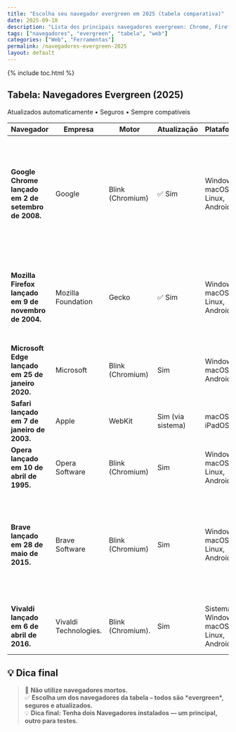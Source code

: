 ```yaml
---
title: "Escolha seu navegador evergreen em 2025 (tabela comparativa)"
date: 2025-09-10
description: "Lista dos principais navegadores evergreen: Chrome, Firefox, Edge, Safari, Opera, Brave e Vivaldi — sempre atualizados, seguros e compatíveis."
tags: ["navegadores", "evergreen", "tabela", "web"]
categories: ["Web", "Ferramentas"]
permalink: /navegadores-evergreen-2025
layout: default
---
```



{% include toc.html %}


<section class="post-content">
           


<h2> Tabela: Navegadores Evergreen (2025)</h2>

<p> Atualizados automaticamente •  Seguros  • Sempre compatíveis</p>






<table>
  <thead>
    <tr>
      <th>Navegador</th>
      <th>Empresa</th>
      <th>Motor</th>
      <th>Atualização</th>
      <th>Plataformas</th>
      <th>Notas</th>
    </tr>
  </thead>
  <tbody>
    <tr>
      <td><strong>Google Chrome lançado em 2 de setembro de 2008.</strong></td>
      <td>Google</td>
      <td>Blink (Chromium)</td>
      <td>✅ Sim</td>
      <td>Windows, macOS, Linux, Android, iOS</td>
      <td>Mais usado no mundo. Suporte a extensões, sincronização, DevTools avançadas, para desevolvimento de páginas web ou projetos diferenciandos .</td>
    </tr>
    <tr>
      <td><strong>Mozilla Firefox lançado em 9 de novembro de 2004.</strong></td>
      <td>Mozilla Foundation</td>
      <td>Gecko</td>
      <td>✅ Sim</td>
      <td>Windows, macOS, Linux, Android</td>
      <td>Open source, foco em privacidade, customizável. Versão ESR para empresas, suporte de longo prazo,  baseado na versão estável.</td>
    </tr>
    <tr>
      <td><strong>Microsoft Edge lançado em 25 de janeiro 2020.</strong></td>
      <td>Microsoft</td>
      <td>Blink (Chromium)</td>
      <td> Sim</td>
      <td>Windows, macOS, Android, iOS</td>
      <td>Substituto do monolítico IE. Integrado ao Windows, com bom desempenho.</td>
    </tr>
    <tr>
      <td><strong>Safari lançado em 7 de janeiro de 2003.</strong></td>
      <td>Apple</td>
      <td>WebKit</td>
      <td> Sim (via sistema)</td>
      <td>macOS, iOS, iPadOS</td>
      <td>Otimizado para Apple. Menor consumo de bateria.</td>
    </tr>
    <tr>
      <td><strong> Opera lançado em 10 de abril de 1995.</strong></td>
      <td>Opera Software</td>
      <td>Blink (Chromium)</td>
      <td> Sim</td>
      <td> Windows, macOS, Linux, Android, iOS</td>
      <td>Incluindo VPN grátis, ad-blocker, modo trabalho, fácil de configurar.</td>
    </tr>
    <tr>
      <td><strong>Brave lançado em 28 de maio de 2015.</strong></td>
      <td>Brave Software</td>
      <td>Blink (Chromium)</td>
      <td> Sim</td>
      <td>Windows, macOS, Linux, Android, iOS</td>
      <td>Bloqueia anúncios e trackers por padrão. Recompensas com a carteira de criptomoedas BAT, que possui um alto padrão de segurança..</td>
    </tr>
    <tr>
      <td><strong>Vivaldi lançado em 6 de abril de 2016.</strong></td>
      <td>Vivaldi Technologies.</td>
      <td>Blink (Chromium).</td>
      <td> Sim</td>
      <td>Sistemas Windows, macOS, Linux, Android.</td>
      <td>Altamente customizável. Desenvolvido por ex-funcionários do Opera.</td>
    </tr>
  </tbody>
</table>

<h2>💡 Dica final</h2>
<blockquote>
  🚫 <strong>Não utilize navegadores mortos.</strong><br>
  ✅ <strong>Escolha um dos navegadores da tabela – todos são *evergreen*, seguros e atualizados.</strong><br>
  💡 <strong>Dica final: Tenha dois Navegadores instalados — um principal, outro para testes.</strong>
</blockquote>
